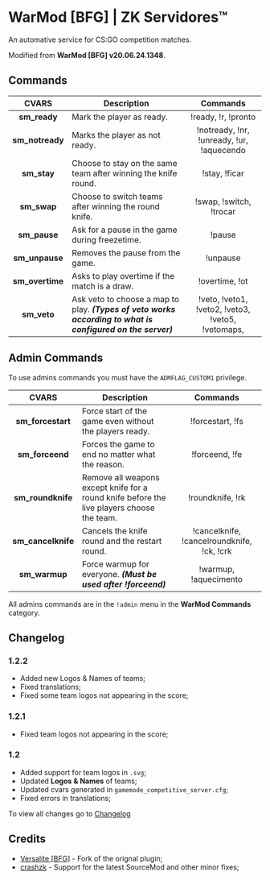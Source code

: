 # WarMod [BFG] | ZK Servidores™
An automative service for CS:GO competition matches.

Modified from **WarMod [BFG] v20.06.24.1348**.

## Commands
**CVARS** | **Description** | **Commands** |
:--------: | -------- | :--------: |
**sm_ready** | Mark the player as ready. | !ready, !r, !pronto |
**sm_notready** | Marks the player as not ready. | !notready, !nr, !unready, !ur, !aquecendo |
**sm_stay** | Choose to stay on the same team after winning the knife round. | !stay, !ficar |
**sm_swap** | Choose to switch teams after winning the round knife. | !swap, !switch, !trocar |
**sm_pause** | Ask for a pause in the game during freezetime. | !pause |
**sm_unpause** | Removes the pause from the game. | !unpause|
**sm_overtime** |  Asks to play overtime if the match is a draw. | !overtime, !ot |
**sm_veto** |  Ask veto to choose a map to play. ***(Types of veto works according to what is configured on the server)*** | !veto, !veto1, !veto2, !veto3, !veto5, !vetomaps,|

## Admin Commands
To use admins commands you must have the `ADMFLAG_CUSTOM1` privilege.

**CVARS** | **Description** | **Commands** |
:--------: | -------- | :--------: |
**sm_forcestart** | Force start of the game even without the players ready. | !forcestart, !fs |
**sm_forceend** | Forces the game to end no matter what the reason. | !forceend, !fe |
**sm_roundknife** | Remove all weapons except knife for a round knife before the live players choose the team. | !roundknife, !rk |
**sm_cancelknife** | Cancels the knife round and the restart round. | !cancelknife, !cancelroundknife, !ck, !crk |
**sm_warmup** | Force warmup for everyone. ***(Must be used after !forceend)*** | !warmup, !aquecimento |

All admins commands are in the `!admin` menu in the **WarMod Commands** category.

## Changelog
### 1.2.2
- Added new Logos & Names of teams;
- Fixed translations;
- Fixed some team logos not appearing in the score;

### 1.2.1
- Fixed team logos not appearing in the score;

### 1.2
- Added support for team logos in `.svg`;
- Updated **Logos & Names** of teams;
- Updated cvars generated in `gamemode_competitive_server.cfg`;
- Fixed errors in translations;

To view all changes go to [Changelog](https://github.com/zkservidores-clientes/WarMod-BFG-ZK-Servidores/blob/master/CHANGELOG.md)

## Credits
- [Versalite [BFG]](https://forums.alliedmods.net/showthread.php?t=225474) - Fork of the orignal plugin;
- [crashzk](https://github.com/crashzk) - Support for the latest SourceMod and other minor fixes;
